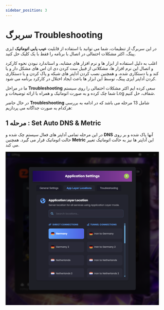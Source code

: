 ```yaml
---
sidebar_position: 3
---
```


# سربرگ Troubleshooting

در این سربرگ از تنظیمات، شما می توانید با استفاده از قابلیت **عیب یابی اتوماتیک** ایزی پینگ، اکثر مشکلات احتمالی در اتصال با برنامه را فقط با یک کلیک حل کنید.

اغلب به دلیل استفاده از ابزار ها و نرم افزار های مشابه، و استاندارد نبودن نحوه کارکرد و اتصال این نرم افزار ها، مشکلاتی از قبیل ست کردن دی ان اس های مشکل دار و یا کند و یا دستکاری شده، و همچنین نصب کردن آداپتر های شبکه و پاک کردن و یا دستکاری کردن آداپتر ایزی پینگ، توسط این ابزار ها باعث ایجاد اختلال در کارکرد برنامه می شود.

ما در مراحل **Troubleshooting** سعی کرده ایم اکثر مشکلات احتمالی را روی سیستم شما چک کرده و به صورت اتوماتیک و همراه با ارائه توضیحات و Log شفاف، حل کنیم. 

در حال حاضر **Troubleshooting** شامل 13 مرحله می باشد که در ادامه به بررسی هرکدام به صورت جداگانه می پردازیم:

## مرحله 1 : Set Auto DNS & Metric 

در این مرحله تمامی آداپتر های فعال سیستم چک شده و **DNS** آنها پاک شده و بر روی حالت اتوماتیک قرار می گیرد. همچنین **Metric** این آداپتر ها نیز به حالت اتوماتیک تغییر می کند.

![winver-run](./img/app-layer-locations.png)

